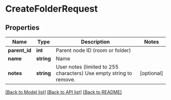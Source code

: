 # CreateFolderRequest

## Properties
Name | Type | Description | Notes
------------ | ------------- | ------------- | -------------
**parent_id** | **int** | Parent node ID (room or folder) | 
**name** | **string** | Name | 
**notes** | **string** | User notes (limited to 255 characters) Use empty string to remove. | [optional] 

[[Back to Model list]](../README.md#documentation-for-models) [[Back to API list]](../README.md#documentation-for-api-endpoints) [[Back to README]](../README.md)


